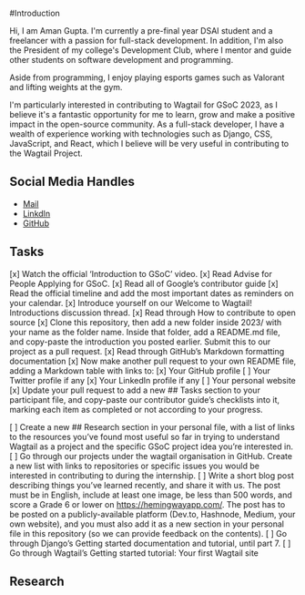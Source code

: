 
#Introduction

Hi, I am Aman Gupta. I'm currently a pre-final year DSAI student and a freelancer with a passion for full-stack development. In addition, I'm also the President of my college's Development Club, where I mentor and guide other students on software development and programming.

Aside from programming, I enjoy playing esports games such as Valorant and lifting weights at the gym.

I'm particularly interested in contributing to Wagtail for GSoC 2023, as I believe it's a fantastic opportunity for me to learn, grow and make a positive impact in the open-source community. As a full-stack developer, I have a wealth of experience working with technologies such as Django, CSS, JavaScript, and React, which I believe will be very useful in contributing to the Wagtail Project.

## Social Media Handles
* [Mail](00amangpt00@gmail.com)
* [LinkdIn](https://www.linkedin.com/in/aman-gupta-4601391b1/)
* [GitHub](https://github.com/Decoy101)

## Tasks
[x] Watch the official ‘Introduction to GSoC’ video.
[x] Read Advise for People Applying for GSoC.
[x] Read all of Google’s contributor guide
[x] Read the official timeline and add the most important dates as reminders on your calendar.
[x] Introduce yourself on our Welcome to Wagtail! Introductions discussion thread.
[x] Read through How to contribute to open source
[x] Clone this repository, then add a new folder inside 2023/ with your name as the folder name. Inside that folder, add a README.md file, and copy-paste the introduction you posted earlier. Submit this to our project as a pull request.
[x] Read through GitHub’s Markdown formatting documentation
[x] Now make another pull request to your own README file, adding a Markdown table with links to:
    [x] Your GitHub profile
    [ ] Your Twitter profile if any
    [x] Your LinkedIn profile if any
    [ ] Your personal website
[x] Update your pull request to add a new ## Tasks section to your participant file, and copy-paste our contributor guide’s checklists into it, marking each item as completed or not according to your progress.
    
[ ] Create a new ## Research section in your personal file, with a list of links to the resources you’ve found most useful so far in trying to understand Wagtail as a project and the specific GSoC project idea you’re interested in.
[ ] Go through our projects under the wagtail organisation in GitHub. Create a new list with links to repositories or specific issues you would be interested in contributing to during the internship.
[ ] Write a short blog post describing things you’ve learned recently, and share it with us. The post must be in English, include at least one image, be less than 500 words, and score a Grade 6 or lower on https://hemingwayapp.com/. The post has to be posted on a publicly-available platform (Dev.to, Hashnode, Medium, your own website), and you must also add it as a new section in your personal file in this repository (so we can provide feedback on the contents).
[ ] Go through Django’s Getting started documentation and tutorial, until part 7.
[ ] Go through Wagtail’s Getting started tutorial: Your first Wagtail site

## Research
